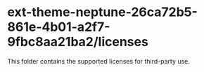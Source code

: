 # ext-theme-neptune-26ca72b5-861e-4b01-a2f7-9fbc8aa21ba2/licenses

This folder contains the supported licenses for third-party use.

